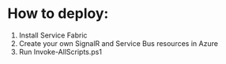 # How to deploy:
1) Install Service Fabric
1) Create your own SignalR and Service Bus resources in Azure
1) Run Invoke-AllScripts.ps1
